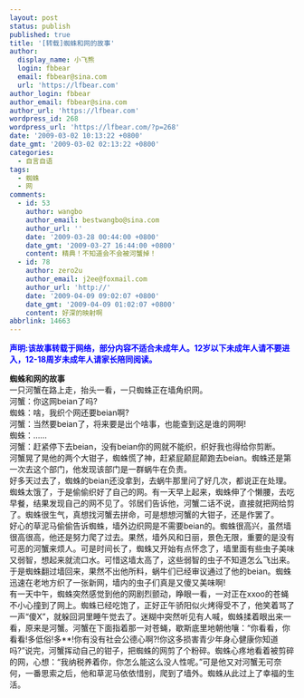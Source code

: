 ```yaml
---
layout: post
status: publish
published: true
title: '[转载]蜘蛛和网的故事'
author:
  display_name: 小飞熊
  login: fbbear
  email: fbbear@sina.com
  url: 'https://lfbear.com'
author_login: fbbear
author_email: fbbear@sina.com
author_url: 'https://lfbear.com'
wordpress_id: 268
wordpress_url: 'https://lfbear.com/?p=268'
date: '2009-03-02 10:13:22 +0800'
date_gmt: '2009-03-02 02:13:22 +0800'
categories:
  - 自言自语
tags:
  - 蜘蛛
  - 网
comments:
  - id: 53
    author: wangbo
    author_email: bestwangbo@sina.com
    author_url: ''
    date: '2009-03-28 00:44:00 +0800'
    date_gmt: '2009-03-27 16:44:00 +0800'
    content: 精典！不知道会不会被河蟹掉！
  - id: 78
    author: zero2u
    author_email: j2ee@foxmail.com
    author_url: 'http://'
    date: '2009-04-09 09:02:07 +0800'
    date_gmt: '2009-04-09 01:02:07 +0800'
    content: 好深的映射啊
abbrlink: 14663
---
```

<p><span style="color: #000080;"><strong><span style="color: #0000ff;">声明:该故事转载于网络，部分内容不适合未成年人。12岁以下未成年人请不要进入，12-18周岁未成年人请家长陪同阅读。</span></strong></span><!--more--></p>
<p><strong>蜘蛛和网的故事</strong><br />
一只河蟹在路上走，抬头一看，一只蜘蛛正在墙角织网。<br />
河蟹：你这网beian了吗?<br />
蜘蛛：啥，我织个网还要beian啊?<br />
河蟹：当然要beian了，将来要是出个啥事，也能查到这是谁的网啊!<br />
蜘蛛：&hellip;&hellip;<br />
河蟹：赶紧停下去beian，没有beian你的网就不能织，织好我也得给你剪断。<br />
河蟹晃了晃他的两个大钳子，蜘蛛慌了神，赶紧屁颠屁颠跑去beian。蜘蛛还是第一次去这个部门，他发现该部门是一群蜗牛在负责。<br />
好多天过去了，蜘蛛的beian还没拿到，去蜗牛那里问了好几次，都说正在处理。蜘蛛太饿了，于是偷偷织好了自己的网。有一天早上起来，蜘蛛伸了个懒腰，去吃早餐，结果发现自己的网不见了。邻居们告诉他，河蟹二话不说，直接就把网给剪了。蜘蛛很生气，真想找河蟹去拼命，可是想想河蟹的大钳子，还是作罢了。<br />
好心的草泥马偷偷告诉蜘蛛，墙外边织网是不需要beian的。蜘蛛很高兴，虽然墙很高很高，他还是努力爬了过去。果然，墙外风和日丽，景色无限，重要的是没有可恶的河蟹来烦人。可是时间长了，蜘蛛又开始有点怀念了，墙里面有些虫子美味又弱智，想起来就流口水。可惜这墙太高了，这些弱智的虫子不知道怎么飞出来。于是蜘蛛翻过墙回来，果然不出他所料，蜗牛们已经审议通过了他的beian。蜘蛛迅速在老地方织了一张新网，墙内的虫子们真是又傻又美味啊!<br />
有一天中午，蜘蛛突然感觉到他的网剧烈颤动，睁眼一看，一对正在xxoo的苍蝇不小心撞到了网上。蜘蛛已经吃饱了，正好正午骄阳似火烤得受不了，他笑着骂了一声&ldquo;傻X&rdquo;，就躲回洞里睡午觉去了。迷糊中突然听见有人喊，蜘蛛揉着眼出来一看，原来是河蟹。河蟹在下面指着那一对苍蝇，歇斯底里地朝他嚷：&ldquo;你看看，你看看!多低俗!多**!你有没有社会公德心啊?!你这多损害青少年身心健康你知道吗?&rdquo;说完，河蟹挥动自己的钳子，把蜘蛛的网剪了个粉碎。蜘蛛心疼地看着被剪碎的网，心想：&ldquo;我纳税养着你，你怎么能这么没人性呢。&rdquo;可是他又对河蟹无可奈何，一番思索之后，他和草泥马依依惜别，爬到了墙外。蜘蛛从此过上了幸福的生活。</p>
